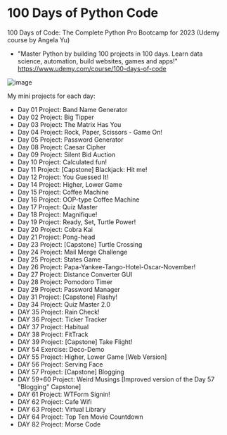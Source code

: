 # 100 Days of Python Code
100 Days of Code: The Complete Python Pro Bootcamp for 2023 (Udemy course by Angela Yu)  
- "Master Python by building 100 projects in 100 days. Learn data science, automation, build websites, games and apps!"  
https://www.udemy.com/course/100-days-of-code

![image](https://github.com/mdelgadonyc/100days_of_code/assets/17136771/ec80918c-ef4f-4904-b79d-e7c233739ef7)

My mini projects for each day:

* Day 01 Project: Band Name Generator
* Day 02 Project: Big Tipper
* Day 03 Project: The Matrix Has You
* Day 04 Project: Rock, Paper, Scissors - Game On!
* Day 05 Project: Password Generator
* Day 08 Project: Caesar Cipher
* Day 09 Project: Silent Bid Auction
* Day 10 Project: Calculated fun!
* Day 11 Project: [Capstone] Blackjack: Hit me!
* Day 12 Project: You Guessed It!
* Day 14 Project: Higher, Lower Game 
* Day 15 Project: Coffee Machine 
* Day 16 Project: OOP-type Coffee Machine
* Day 17 Project: Quiz Master
* Day 18 Project: Magnifique!
* Day 19 Project: Ready, Set, Turtle Power!
* Day 20 Project: Cobra Kai
* Day 21 Project: Pong-head
* Day 23 Project: [Capstone] Turtle Crossing
* Day 24 Project: Mail Merge Challenge
* Day 25 Project: States Game
* Day 26 Project: Papa-Yankee-Tango-Hotel-Oscar-November!
* Day 27 Project: Distance Converter GUI
* Day 28 Project: Pomodoro Timer
* Day 29 Project: Password Manager
* Day 31 Project: [Capstone] Flashy!
* Day 34 Project: Quiz Master 2.0
* DAY 35 Project: Rain Check!
* DAY 36 Project: Ticker Tracker
* DAY 37 Project: Habitual
* DAY 38 Project: FitTrack
* DAY 39 Project: [Capstone] Take Flight!
* DAY 54 Exercise: Deco-Demo
* DAY 55 Project: Higher, Lower Game [Web Version]
* DAY 56 Project: Serving Face
* DAY 57 Project: [Capstone] Blogging
* DAY 59+60 Project: Weird Musings [Improved version of the Day 57 "Blogging" Capstone]
* DAY 61 Project: WTForm Signin!
* DAY 62 Project: Cafe Wifi
* DAY 63 Project: Virtual Library
* DAY 64 Project: Top Ten Movie Countdown
* DAY 82 Project: Morse Code
